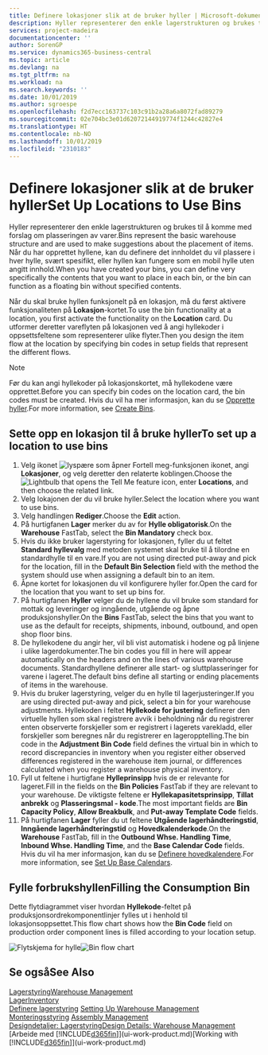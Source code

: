 ```yaml
---
title: Definere lokasjoner slik at de bruker hyller | Microsoft-dokumentasjon
description: Hyller representerer den enkle lagerstrukturen og brukes til å komme med forslag om plasseringen av varer. Når du har opprettet hyllene, kan du definere det innholdet du vil plassere i hver hylle, svært spesifikt, eller hyllen kan fungere som en mobil hylle uten angitt innhold.
services: project-madeira
documentationcenter: ''
author: SorenGP
ms.service: dynamics365-business-central
ms.topic: article
ms.devlang: na
ms.tgt_pltfrm: na
ms.workload: na
ms.search.keywords: ''
ms.date: 10/01/2019
ms.author: sgroespe
ms.openlocfilehash: f2d7ecc163737c103c91b2a28a6a8072fad89279
ms.sourcegitcommit: 02e704bc3e01d62072144919774f1244c42827e4
ms.translationtype: HT
ms.contentlocale: nb-NO
ms.lasthandoff: 10/01/2019
ms.locfileid: "2310183"
---
```

# <a name="set-up-locations-to-use-bins"></a><span data-ttu-id="a4dbb-104">Definere lokasjoner slik at de bruker hyller</span><span class="sxs-lookup"><span data-stu-id="a4dbb-104">Set Up Locations to Use Bins</span></span>
<span data-ttu-id="a4dbb-105">Hyller representerer den enkle lagerstrukturen og brukes til å komme med forslag om plasseringen av varer.</span><span class="sxs-lookup"><span data-stu-id="a4dbb-105">Bins represent the basic warehouse structure and are used to make suggestions about the placement of items.</span></span> <span data-ttu-id="a4dbb-106">Når du har opprettet hyllene, kan du definere det innholdet du vil plassere i hver hylle, svært spesifikt, eller hyllen kan fungere som en mobil hylle uten angitt innhold.</span><span class="sxs-lookup"><span data-stu-id="a4dbb-106">When you have created your bins, you can define very specifically the contents that you want to place in each bin, or the bin can function as a floating bin without specified contents.</span></span>  

<span data-ttu-id="a4dbb-107">Når du skal bruke hyllen funksjonelt på en lokasjon, må du først aktivere funksjonaliteten på **Lokasjon**-kortet.</span><span class="sxs-lookup"><span data-stu-id="a4dbb-107">To use the bin functionality at a location, you first activate the functionality on the **Location** card.</span></span> <span data-ttu-id="a4dbb-108">Du utformer deretter vareflyten på lokasjonen ved å angi hyllekoder i oppsettsfeltene som representerer ulike flyter.</span><span class="sxs-lookup"><span data-stu-id="a4dbb-108">Then you design the item flow at the location by specifying bin codes in setup fields that represent the different flows.</span></span>  

> [!NOTE]  
>  <span data-ttu-id="a4dbb-109">Før du kan angi hyllekoder på lokasjonskortet, må hyllekodene være opprettet.</span><span class="sxs-lookup"><span data-stu-id="a4dbb-109">Before you can specify bin codes on the location card, the bin codes must be created.</span></span> <span data-ttu-id="a4dbb-110">Hvis du vil ha mer informasjon, kan du se [Opprette hyller](warehouse-how-to-create-individual-bins.md).</span><span class="sxs-lookup"><span data-stu-id="a4dbb-110">For more information, see [Create Bins](warehouse-how-to-create-individual-bins.md).</span></span>  

## <a name="to-set-up-a-location-to-use-bins"></a><span data-ttu-id="a4dbb-111">Sette opp en lokasjon til å bruke hyller</span><span class="sxs-lookup"><span data-stu-id="a4dbb-111">To set up a location to use bins</span></span>  
1.  <span data-ttu-id="a4dbb-112">Velg ikonet ![lyspære som åpner Fortell meg-funksjonen](media/ui-search/search_small.png "Fortell hva du vil gjøre") ikonet, angi **Lokasjoner**, og velg deretter den relaterte koblingen.</span><span class="sxs-lookup"><span data-stu-id="a4dbb-112">Choose the ![Lightbulb that opens the Tell Me feature](media/ui-search/search_small.png "Tell me what you want to do") icon, enter **Locations**, and then choose the related link.</span></span>  
2.  <span data-ttu-id="a4dbb-113">Velg lokajonen der du vil bruke hyller.</span><span class="sxs-lookup"><span data-stu-id="a4dbb-113">Select the location where you want to use bins.</span></span>  
3.  <span data-ttu-id="a4dbb-114">Velg handlingen **Rediger**.</span><span class="sxs-lookup"><span data-stu-id="a4dbb-114">Choose the **Edit** action.</span></span>  
4.  <span data-ttu-id="a4dbb-115">På hurtigfanen **Lager** merker du av for **Hylle obligatorisk**.</span><span class="sxs-lookup"><span data-stu-id="a4dbb-115">On the **Warehouse** FastTab, select the **Bin Mandatory** check box.</span></span>  
5.  <span data-ttu-id="a4dbb-116">Hvis du ikke bruker lagerstyring for lokasjonen, fyller du ut feltet **Standard hyllevalg** med metoden systemet skal bruke til å tilordne en standardhylle til en vare.</span><span class="sxs-lookup"><span data-stu-id="a4dbb-116">If you are not using directed put-away and pick for the location, fill in the **Default Bin Selection** field with the method the system should use when assigning a default bin to an item.</span></span>  
6.  <span data-ttu-id="a4dbb-117">Åpne kortet for lokasjonen du vil konfigurere hyller for.</span><span class="sxs-lookup"><span data-stu-id="a4dbb-117">Open the card for the location that you want to set up bins for.</span></span>
7.  <span data-ttu-id="a4dbb-118">På hurtigfanen **Hyller** velger du de hyllene du vil bruke som standard for mottak og leveringer og inngående, utgående og åpne produksjonshyller.</span><span class="sxs-lookup"><span data-stu-id="a4dbb-118">On the **Bins** FastTab, select the bins that you want to use as the default for receipts, shipments, inbound, outbound, and open shop floor bins.</span></span>  
8.  <span data-ttu-id="a4dbb-119">De hyllekodene du angir her, vil bli vist automatisk i hodene og på linjene i ulike lagerdokumenter.</span><span class="sxs-lookup"><span data-stu-id="a4dbb-119">The bin codes you fill in here will appear automatically on the headers and on the lines of various warehouse documents.</span></span> <span data-ttu-id="a4dbb-120">Standardhyllene definerer alle start- og sluttplasseringer for varene i lageret.</span><span class="sxs-lookup"><span data-stu-id="a4dbb-120">The default bins define all starting or ending placements of items in the warehouse.</span></span>  
9.  <span data-ttu-id="a4dbb-121">Hvis du bruker lagerstyring, velger du en hylle til lagerjusteringer.</span><span class="sxs-lookup"><span data-stu-id="a4dbb-121">If you are using directed put-away and pick, select a bin for your warehouse adjustments.</span></span> <span data-ttu-id="a4dbb-122">Hyllekoden i feltet **Hyllekode for justering** definerer den virtuelle hyllen som skal registrere avvik i beholdning når du registrerer enten observerte forskjeller som er registrert i lagerets varekladd, eller forskjeller som beregnes når du registrerer en lageropptelling.</span><span class="sxs-lookup"><span data-stu-id="a4dbb-122">The bin code in the **Adjustment Bin Code** field defines the virtual bin in which to record discrepancies in inventory when you register either observed differences registered in the warehouse item journal, or differences calculated when you register a warehouse physical inventory.</span></span>  
10. <span data-ttu-id="a4dbb-123">Fyll ut feltene i hurtigfane **Hylleprinsipp** hvis de er relevante for lageret.</span><span class="sxs-lookup"><span data-stu-id="a4dbb-123">Fill in the fields on the **Bin Policies** FastTab if they are relevant to your warehouse.</span></span> <span data-ttu-id="a4dbb-124">De viktigste feltene er **Hyllekapasitetsprinsipp**, **Tillat anbrekk** og **Plasseringsmal - kode**.</span><span class="sxs-lookup"><span data-stu-id="a4dbb-124">The most important fields are **Bin Capacity Policy**, **Allow Breakbulk**, and **Put-away Template Code** fields.</span></span>  
11. <span data-ttu-id="a4dbb-125">På hurtigfanen **Lager** fyller du ut feltene **Utgående lagerhåndteringstid**, **Inngående lagerhåndteringstid** og **Hovedkalenderkode**.</span><span class="sxs-lookup"><span data-stu-id="a4dbb-125">On the **Warehouse** FastTab, fill in the **Outbound Whse. Handling Time**, **Inbound Whse. Handling Time**, and the **Base Calendar Code** fields.</span></span> <span data-ttu-id="a4dbb-126">Hvis du vil ha mer informasjon, kan du se [Definere hovedkalendere](across-how-to-assign-base-calendars.md).</span><span class="sxs-lookup"><span data-stu-id="a4dbb-126">For more information, see [Set Up Base Calendars](across-how-to-assign-base-calendars.md).</span></span>

## <a name="filling-the-consumption-bin"></a><span data-ttu-id="a4dbb-127">Fylle forbrukshyllen</span><span class="sxs-lookup"><span data-stu-id="a4dbb-127">Filling the Consumption Bin</span></span>
<span data-ttu-id="a4dbb-128">Dette flytdiagrammet viser hvordan **Hyllekode**-feltet på produksjonsordrekomponentlinjer fylles ut i henhold til lokasjonsoppsettet.</span><span class="sxs-lookup"><span data-stu-id="a4dbb-128">This flow chart shows how the **Bin Code** field on production order component lines is filled according to your location setup.</span></span>

<span data-ttu-id="a4dbb-129">![Flytskjema for hylle](media/binflow.png "BinFlow")</span><span class="sxs-lookup"><span data-stu-id="a4dbb-129">![Bin flow chart](media/binflow.png "BinFlow")</span></span>  

## <a name="see-also"></a><span data-ttu-id="a4dbb-130">Se også</span><span class="sxs-lookup"><span data-stu-id="a4dbb-130">See Also</span></span>
[<span data-ttu-id="a4dbb-131">Lagerstyring</span><span class="sxs-lookup"><span data-stu-id="a4dbb-131">Warehouse Management</span></span>](warehouse-manage-warehouse.md)  
[<span data-ttu-id="a4dbb-132">Lager</span><span class="sxs-lookup"><span data-stu-id="a4dbb-132">Inventory</span></span>](inventory-manage-inventory.md)  
<span data-ttu-id="a4dbb-133">[Definere lagerstyring](warehouse-setup-warehouse.md)   </span><span class="sxs-lookup"><span data-stu-id="a4dbb-133">[Setting Up Warehouse Management](warehouse-setup-warehouse.md)   </span></span>  
<span data-ttu-id="a4dbb-134">[Monteringsstyring](assembly-assemble-items.md)  </span><span class="sxs-lookup"><span data-stu-id="a4dbb-134">[Assembly Management](assembly-assemble-items.md)  </span></span>  
[<span data-ttu-id="a4dbb-135">Designdetaljer: Lagerstyring</span><span class="sxs-lookup"><span data-stu-id="a4dbb-135">Design Details: Warehouse Management</span></span>](design-details-warehouse-management.md)  
<span data-ttu-id="a4dbb-136">[Arbeide med [!INCLUDE[d365fin](includes/d365fin_md.md)]](ui-work-product.md)</span><span class="sxs-lookup"><span data-stu-id="a4dbb-136">[Working with [!INCLUDE[d365fin](includes/d365fin_md.md)]](ui-work-product.md)</span></span>
